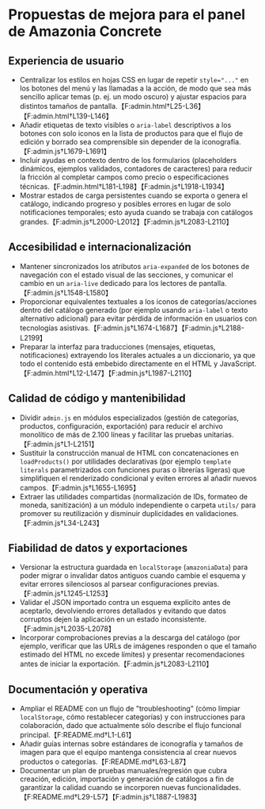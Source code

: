 # Propuestas de mejora para el panel de Amazonia Concrete

## Experiencia de usuario
- Centralizar los estilos en hojas CSS en lugar de repetir `style="..."` en los botones del menú y las llamadas a la acción, de modo que sea más sencillo aplicar temas (p. ej. un modo oscuro) y ajustar espacios para distintos tamaños de pantalla.【F:admin.html†L25-L36】【F:admin.html†L139-L146】
- Añadir etiquetas de texto visibles o `aria-label` descriptivos a los botones con solo iconos en la lista de productos para que el flujo de edición y borrado sea comprensible sin depender de la iconografía.【F:admin.js†L1679-L1691】
- Incluir ayudas en contexto dentro de los formularios (placeholders dinámicos, ejemplos validados, contadores de caracteres) para reducir la fricción al completar campos como precio o especificaciones técnicas.【F:admin.html†L181-L198】【F:admin.js†L1918-L1934】
- Mostrar estados de carga persistentes cuando se exporta o genera el catálogo, indicando progreso y posibles errores en lugar de solo notificaciones temporales; esto ayuda cuando se trabaja con catálogos grandes.【F:admin.js†L2000-L2012】【F:admin.js†L2083-L2110】

## Accesibilidad e internacionalización
- Mantener sincronizados los atributos `aria-expanded` de los botones de navegación con el estado visual de las secciones, y comunicar el cambio en un `aria-live` dedicado para los lectores de pantalla.【F:admin.js†L1548-L1580】
- Proporcionar equivalentes textuales a los iconos de categorías/acciones dentro del catálogo generado (por ejemplo usando `aria-label` o texto alternativo adicional) para evitar pérdida de información en usuarios con tecnologías asistivas.【F:admin.js†L1674-L1687】【F:admin.js†L2188-L2199】
- Preparar la interfaz para traducciones (mensajes, etiquetas, notificaciones) extrayendo los literales actuales a un diccionario, ya que todo el contenido está embebido directamente en el HTML y JavaScript.【F:admin.html†L12-L147】【F:admin.js†L1987-L2110】

## Calidad de código y mantenibilidad
- Dividir `admin.js` en módulos especializados (gestión de categorías, productos, configuración, exportación) para reducir el archivo monolítico de más de 2.100 líneas y facilitar las pruebas unitarias.【F:admin.js†L1-L2151】
- Sustituir la construcción manual de HTML con concatenaciones en `loadProducts()` por utilidades declarativas (por ejemplo `template literals` parametrizados con funciones puras o librerías ligeras) que simplifiquen el renderizado condicional y eviten errores al añadir nuevos campos.【F:admin.js†L1655-L1695】
- Extraer las utilidades compartidas (normalización de IDs, formateo de moneda, sanitización) a un módulo independiente o carpeta `utils/` para promover su reutilización y disminuir duplicidades en validaciones.【F:admin.js†L34-L243】

## Fiabilidad de datos y exportaciones
- Versionar la estructura guardada en `localStorage` (`amazoniaData`) para poder migrar o invalidar datos antiguos cuando cambie el esquema y evitar errores silenciosos al parsear configuraciones previas.【F:admin.js†L1245-L1253】
- Validar el JSON importado contra un esquema explícito antes de aceptarlo, devolviendo errores detallados y evitando que datos corruptos dejen la aplicación en un estado inconsistente.【F:admin.js†L2035-L2078】
- Incorporar comprobaciones previas a la descarga del catálogo (por ejemplo, verificar que las URLs de imágenes responden o que el tamaño estimado del HTML no excede límites) y presentar recomendaciones antes de iniciar la exportación.【F:admin.js†L2083-L2110】

## Documentación y operativa
- Ampliar el README con un flujo de "troubleshooting" (cómo limpiar `localStorage`, cómo restablecer categorías) y con instrucciones para colaboración, dado que actualmente sólo describe el flujo funcional principal.【F:README.md†L1-L61】
- Añadir guías internas sobre estándares de iconografía y tamaños de imagen para que el equipo mantenga consistencia al crear nuevos productos o categorías.【F:README.md†L63-L87】
- Documentar un plan de pruebas manuales/regresión que cubra creación, edición, importación y generación de catálogos a fin de garantizar la calidad cuando se incorporen nuevas funcionalidades.【F:README.md†L29-L57】【F:admin.js†L1887-L1983】
